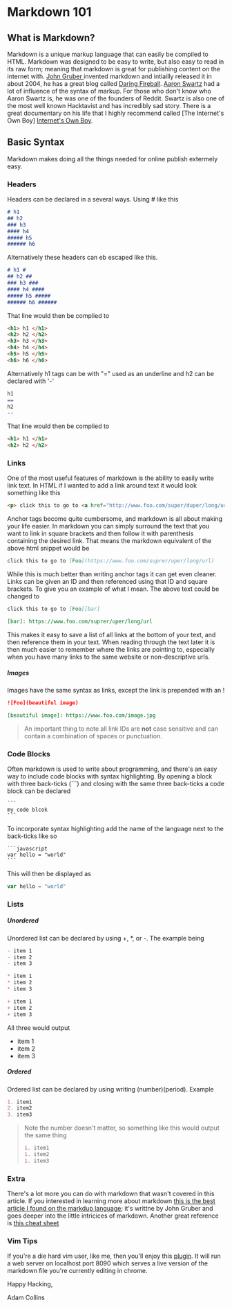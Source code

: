 Markdown 101
===========


What is Markdown?
----------------

Markdown is a unique markup language that can easily be compiled to HTML. Markdown 
was designed to be easy to write, but also easy to read in its raw form; meaning 
that markdown is great for publishing content on the internet with.
[John Gruber ][ John Gruber Wiki ] invented markdown and intiailly released it
in about 2004, he has a great blog called [Daring Fireball][Daring Fireball]. 
[Aaron Swartz][Aaron Swartz Wiki] had a lot of influence of the syntax of markup.
For those who don't know who Aaron Swartz is, he was one of the founders of Reddit.
Swartz is also one of the most well known Hacktavist and has incredibly sad story.
There is a great documentary on his life that I highly recommend called [The Internet's
Own Boy] [Internet's Own Boy].


Basic Syntax
------------

Markdown makes doing all the things needed for online publish extermely easy.

### Headers ###

Headers can be declared in a several ways. Using # like this

```markdown
# h1
## h2
### h3
#### h4
##### h5
###### h6
```

Alternatively these headers can eb escaped like this.

```markdown
# h1 #
## h2 ##
### h3 ###
#### h4 ####
##### h5 #####
###### h6 ######
```

That line would then be complied to

```html
<h1> h1 </h1>
<h2> h2 </h2>
<h3> h3 </h3>
<h4> h4 </h4>
<h5> h5 </h5>
<h6> h6 </h6>
```

Alternatively h1 tags can be with "=" used as an underline and h2 can be declared
with '-'

```markdown
h1
==
h2
--
```

That line would then be complied to

```html
<h1> h1 </h1>
<h2> h2 </h2>
```

### Links ###

One of the most useful features of markdown is the ability to easily write link
text. In HTML if I wanted to add a link around text it would look something like
this

```html
<p> click this to go to <a href="http://www.foo.com/super/duper/long/url"> Foo </a> </p>
```

Anchor tags become quite cumbersome, and markdown is all about making your life easier.
In markdown you can simply surround the text that you want to link in square brackets
and then follow it with parenthesis containing the desired link. That means the
markdown equivalent of the above html snippet would be

```markdown
click this to go to [Foo](https://www.foo.com/suprer/uper/long/url)
```

While this is much better than writing anchor tags it can get even cleaner.
Links can be given an ID and then referenced using that ID and square brackets.
To give you an example of what I mean. The above text could be changed to

```markdown
click this to go to [Foo][bar]

[bar]: https://www.foo.com/suprer/uper/long/url
```

This makes it easy to save a list of all links at the bottom of your text, and
then reference them in your text. When reading through the text later it is then
much easier to remember where the links are pointing to, especially when you have
many links to the same website or non-descriptive urls. 

##### Images #####

Images have the same syntax as links, except the link is prepended with an \!

```markdown
![Foo](beautiful image)

[beautiful image]: https://www.foo.com/image.jpg
```
> An important thing to note all link IDs are __not__ case sensitive and can contain
  a combination of spaces or punctuation.

### Code Blocks ###

Often markdown is used to write about programming, and there's an easy way to include
code blocks with syntax highlighting. By opening a block with three back-ticks (\`\`\`\)
and closing with the same three back-ticks a code block can be declared

    ```
    my code blcok
    ```

To incorporate syntax highlighting add the name of the language next to the back-ticks
like so

    ```javascript
    var hello = "world"
    ```
This will then be displayed as

```javascript
var hello = "world"
```

### Lists ###

##### Unordered ######

Unordered list can be declared by using \+, \*, or \-. The example being

```markdown
- item 1
- item 2
- item 3
```


```markdown
* item 1
* item 2
* item 3
```

```markdown
+ item 1
+ item 2
+ item 3
```

All three would output

- item 1
- item 2
- item 3


##### Ordered #####

Ordered list can be declared by using writing (number)(period). Example

```markdown
1. item1
2. item2
3. item3
```

> Note the number doesn't matter, so something like this would output the same thing
> ```markdown
> 1. item1
> 1. item2
> 1. item3
> ```

### Extra ###

There's a lot more you can do with markdown that wasn't covered in this article.
If you interested in learning more about markdown [this is the best article I found
on the markdup language][Daring Fireball Markdown Syntax]; it's writtne by John Gruber
and goes deeper into the little intricices of markdown. Another great reference
is [this cheat sheet][Cheat sheet]


### Vim Tips ####

If you're a die hard vim user, like me, then you'll enjoy this [plugin][Vim Instant Markdown Plugin].
It will run a web server on localhost port 8090 which serves a live
version of the markdown file you're currently editing in chrome.

Happy Hacking,

Adam Collins



[John Gruber Wiki]: https://en.wikipedia.org/wiki/John_Gruber
[Aaron Swartz Wiki]: https://en.wikipedia.org/wiki/Aaron_Swartz
[Daring Fireball Markdown Intro]: https://daringfireball.net/projects/markdown/
[Daring Fireball Markdown Editor]: https://daringfireball.net/projects/markdown/dingus
[Daring Fireball Markdown Syntax]: https://daringfireball.net/projects/markdown/syntax#overview
[Daring Fireball]: http://daringfireball.net/
[Internet's Own Boy]: https://www.youtube.com/watch?v=aahlupnq8NQ
[Cheat sheet]: https://github.com/adam-p/markdown-here/wiki/Markdown-Here-Cheatsheet
[Vim Instant Markdown Plugin]: https://github.com/suan/vim-instant-markdown
